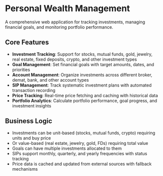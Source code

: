 # Personal Wealth Management

A comprehensive web application for tracking investments, managing financial goals, and monitoring portfolio performance.

## Core Features

- **Investment Tracking**: Support for stocks, mutual funds, gold, jewelry, real estate, fixed deposits, crypto, and other investment types
- **Goal Management**: Set financial goals with target amounts, dates, and priorities
- **Account Management**: Organize investments across different broker, demat, bank, and other account types
- **SIP Management**: Track systematic investment plans with automated transaction recording
- **Price Tracking**: Real-time price fetching and caching with historical data
- **Portfolio Analytics**: Calculate portfolio performance, goal progress, and investment insights

## Business Logic

- Investments can be unit-based (stocks, mutual funds, crypto) requiring units and buy price
- Or value-based (real estate, jewelry, gold, FDs) requiring total value
- Goals can have multiple investments allocated to them
- SIPs support monthly, quarterly, and yearly frequencies with status tracking
- Price data is cached and updated from external sources with fallback mechanisms